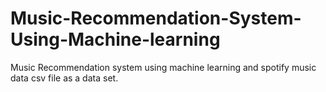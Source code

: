 # Music-Recommendation-System-Using-Machine-learning
Music Recommendation system using machine learning and spotify music data csv file as a data set.
